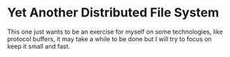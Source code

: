 # Yet Another Distributed File System

This one just wants to be an exercise for myself on some technologies, like
protocol buffers, it may take a while to be done but I will try to focus
on keep it small and fast.
